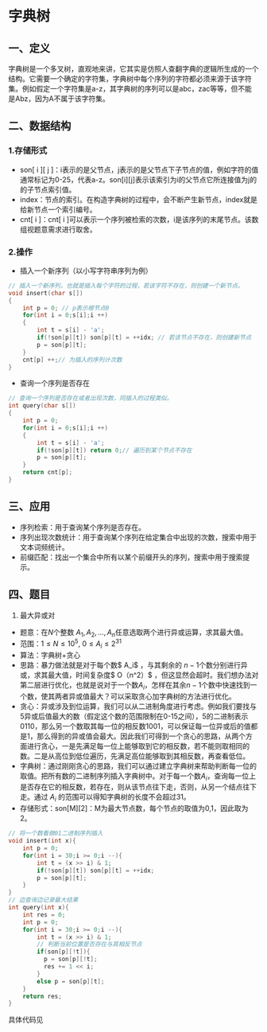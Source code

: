 # 字典树
## 一、定义
字典树是一个多叉树，直观地来讲，它其实是仿照人查翻字典的逻辑所生成的一个结构。它需要一个确定的字符集，字典树中每个序列的字符都必须来源于该字符集。例如假定一个字符集是a-z，其字典树的序列可以是abc，zac等等，但不能是Abz，因为A不属于该字符集。
## 二、数据结构
### 1.存储形式
* son[ i ][ j ]：i表示的是父节点，j表示的是父节点下子节点的值，例如字符的值通常标记为0-25，代表a-z。son[i][j]表示该索引为i的父节点它所连接值为j的的子节点索引值。
* index：节点的索引。在构造字典树的过程中，会不断产生新节点，index就是给新节点一个索引编号。
* cnt[ i ]：cnt[ i ]可以表示一个序列被检索的次数，i是该序列的末尾节点。该数组视题意需求进行取舍。
### 2.操作
* 插入一个新序列（以小写字符串序列为例）
```C++
// 插入一个新序列，也就是插入每个字符的过程，若该字符不存在，则创建一个新节点。
void insert(char s[])
{
    int p = 0; // p表示根节点0
    for(int i = 0;s[i];i ++)
    {
        int t = s[i] - 'a';
        if(!son[p][t]) son[p][t] = ++idx; // 若该节点不存在，则创建新节点
        p = son[p][t];
    }
    cnt[p] ++;// 为插入的序列计次数
}
```
* 查询一个序列是否存在
```C++
// 查询一个序列是否存在或者出现次数，同插入的过程类似。
int query(char s[])
{
    int p = 0;
    for(int i = 0;s[i];i ++)
    {
        int t = s[i] - 'a';
        if(!son[p][t]) return 0;// 遍历到某个节点不存在
        p = son[p][t];
    }
    return cnt[p];
}
```
## 三、应用
*  序列检索：用于查询某个序列是否存在。
*  序列出现次数统计：用于查询某个序列在给定集合中出现的次数，搜索中用于文本词频统计。
*  前缀匹配：找出一个集合中所有以某个前缀开头的序列，搜索中用于搜索提示。
## 四、题目
1. 最大异或对
* 题意：在$N$个整数 $A_1,A_2,...,A_n$任意选取两个进行异或运算，求其最大值。 
* 范围：$1\leq N \leq 10^5$, $0 \leq A_i \leq 2^{31}$
* 算法：字典树+贪心
* 思路：暴力做法就是对于每个数$ A_i$ ，与其剩余的 $n - 1$个数分别进行异或，求其最大值，时间复杂度$ O（n^2）$ ，但这显然会超时。我们想办法对第二层进行优化，也就是说对于一个数$A_i$，怎样在其余$n - 1$个数中快速找到一个数，使其两者异或值最大？可以采取贪心加字典树的方法进行优化。
* 贪心：异或涉及到位运算，我们可以从二进制角度进行考虑。例如我们要找与5异或后值最大的数（假定这个数的范围限制在0-15之间），5的二进制表示0110，那么另一个数取其每一位的相反数1001，可以保证每一位异或后的值都是1，那么得到的异或值会最大。因此我们可得到一个贪心的思路，从两个方面进行贪心，一是先满足每一位上能够取到它的相反数，若不能则取相同的数。二是从高位到低位遍历，先满足高位能够取到其相反数，再查看低位。
* 字典树：通过刚刚贪心的思路，我们可以通过建立字典树来帮助判断每一位的取值。把所有数的二进制序列插入字典树中。对于每一个数$A_i$，查询每一位上是否存在它的相反数，若存在，则从该节点往下走，否则，从另一个结点往下走。通过 $A_i$ 的范围可以得知字典树的长度不会超过31。
* 存储形式：son[M][2]：M为最大节点数，每个节点的取值为0,1，因此取为2。
```C++
// 将一个数看做01二进制序列插入
void insert(int x){
    int p = 0;
    for(int i = 30;i >= 0;i --){
        int t = (x >> i) & 1;
        if(!son[p][t]) son[p][t] = ++idx;
        p = son[p][t];
    }
}
// 边查询边记录最大结果
int query(int x){
    int res = 0;
    int p = 0;
    for(int i = 30;i >= 0;i --){ 
        int t = (x >> i) & 1;
        // 判断当前位置是否存在与其相反节点
        if(son[p][!t]){ 
          p = son[p][!t];
          res += 1 << i;
        }
        else p = son[p][t];
    }
    return res;
}
```
具体代码见
